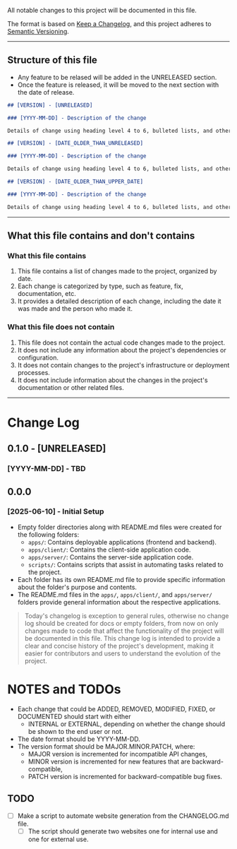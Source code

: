 All notable changes to this project will be documented in this file.

The format is based on [Keep a Changelog](https://keepachangelog.com/en/1.1.0/),
and this project adheres to [Semantic Versioning](https://semver.org/spec/v2.0.0.html).

---

## Structure of this file

- Any feature to be relased will be added in the UNRELEASED section.
- Once the feature is released, it will be moved to the next section with the date of release.

```markdown
## [VERSION] - [UNRELEASED]

### [YYYY-MM-DD] - Description of the change

Details of change using heading level 4 to 6, bulleted lists, and other markdown features.

## [VERSION] - [DATE_OLDER_THAN_UNRELEASED]

### [YYYY-MM-DD] - Description of the change

Details of change using heading level 4 to 6, bulleted lists, and other markdown features.

## [VERSION] - [DATE_OLDER_THAN_UPPER_DATE]

### [YYYY-MM-DD] - Description of the change

Details of change using heading level 4 to 6, bulleted lists, and other markdown features.
```

---

## What this file contains and don't contains

### What this file contains

1. This file contains a list of changes made to the project, organized by date.
2. Each change is categorized by type, such as feature, fix, documentation, etc.
3. It provides a detailed description of each change, including the date it was made and the person who made it.

### What this file does not contain

1. This file does not contain the actual code changes made to the project.
2. It does not include any information about the project's dependencies or configuration.
3. It does not contain changes to the project's infrastructure or deployment processes.
4. It does not include information about the changes in the project's documentation or other related files.

---

# Change Log

## 0.1.0 - [UNRELEASED]

### [YYYY-MM-DD] - TBD

## 0.0.0

### [2025-06-10] - Initial Setup

- Empty folder directories along with README.md files were created for the following folders:
  - `apps/`: Contains deployable applications (frontend and backend).
  - `apps/client/`: Contains the client-side application code.
  - `apps/server/`: Contains the server-side application code.
  - `scripts/`: Contains scripts that assist in automating tasks related to the project.
- Each folder has its own README.md file to provide specific information about the folder's purpose and contents.
- The README.md files in the `apps/`, `apps/client/`, and `apps/server/` folders provide general information about the respective applications.

> Today's changelog is exception to general rules, otherwise no change log should be created for docs or empty folders, from now on only changes made to code that affect the functionality of the project will be documented in this file.
> This change log is intended to provide a clear and concise history of the project's development, making it easier for contributors and users to understand the evolution of the project.

# NOTES and TODOs

- Each change that could be ADDED, REMOVED, MODIFIED, FIXED, or DOCUMENTED should start with either
  - INTERNAL or EXTERNAL, depending on whether the change should be shown to the end user or not.
- The date format should be YYYY-MM-DD.
- The version format should be MAJOR.MINOR.PATCH, where:
  - MAJOR version is incremented for incompatible API changes,
  - MINOR version is incremented for new features that are backward-compatible,
  - PATCH version is incremented for backward-compatible bug fixes.

## TODO

- [ ] Make a script to automate website generation from the CHANGELOG.md file.
  - [ ] The script should generate two websites one for internal use and one for external use.
